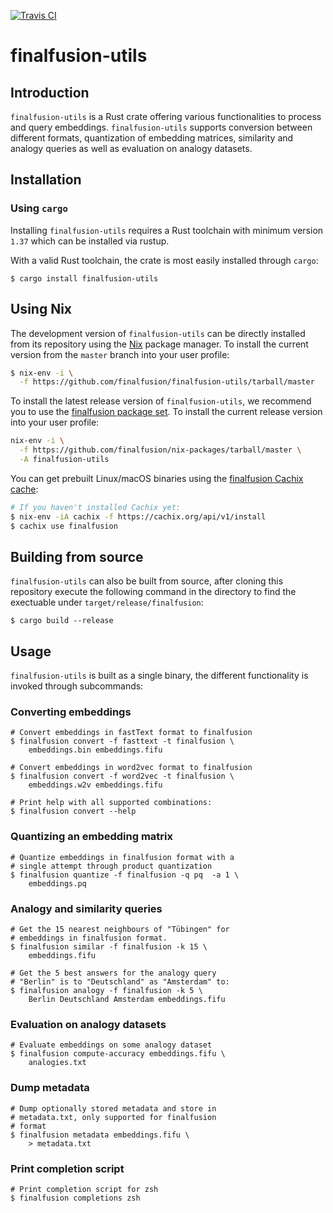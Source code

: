 [![Travis CI](https://img.shields.io/travis/finalfusion/finalfusion-utils.svg)](https://travis-ci.org/finalfusion/finalfusion-utils)

# finalfusion-utils

## Introduction

`finalfusion-utils` is a Rust crate offering various
functionalities to process and query embeddings.
`finalfusion-utils` supports conversion between different
formats, quantization of embedding matrices, similarity and
analogy queries as well as evaluation on analogy datasets.

## Installation

### Using `cargo`

Installing `finalfusion-utils` requires a Rust toolchain with minimum
version `1.37` which can be installed via rustup.

With a valid Rust toolchain, the crate is most easily
installed through `cargo`:

~~~shell
$ cargo install finalfusion-utils
~~~

## Using Nix

The development version of `finalfusion-utils` can be directly
installed from its repository using the [Nix](https://nixos.org/nix/)
package manager. To install the current version from the `master`
branch into your user profile:

```bash
$ nix-env -i \
  -f https://github.com/finalfusion/finalfusion-utils/tarball/master
```

To install the latest release version of `finalfusion-utils`, we
recommend you to use the [finalfusion package
set](https://github.com/finalfusion/nix-packages). To install the
current release version into your user profile:

```bash
nix-env -i \
  -f https://github.com/finalfusion/nix-packages/tarball/master \
  -A finalfusion-utils
```

You can get prebuilt Linux/macOS binaries using the [finalfusion
Cachix cache](https://finalfusion.cachix.org):

```bash
# If you haven't installed Cachix yet:
$ nix-env -iA cachix -f https://cachix.org/api/v1/install
$ cachix use finalfusion
```


## Building from source

`finalfusion-utils` can also be built from source,
after cloning this repository execute the following
command in the directory to find the exectuable under
`target/release/finalfusion`:

~~~shell
$ cargo build --release
~~~

## Usage

`finalfusion-utils` is built as a single binary, the
different functionality is invoked through subcommands:

### Converting embeddings

~~~shell
# Convert embeddings in fastText format to finalfusion
$ finalfusion convert -f fasttext -t finalfusion \
    embeddings.bin embeddings.fifu

# Convert embeddings in word2vec format to finalfusion
$ finalfusion convert -f word2vec -t finalfusion \
    embeddings.w2v embeddings.fifu

# Print help with all supported combinations:
$ finalfusion convert --help
~~~

### Quantizing an embedding matrix

~~~shell
# Quantize embeddings in finalfusion format with a
# single attempt through product quantization 
$ finalfusion quantize -f finalfusion -q pq  -a 1 \
    embeddings.pq
~~~

### Analogy and similarity queries

~~~ shell
# Get the 15 nearest neighbours of "Tübingen" for
# embeddings in finalfusion format.
$ finalfusion similar -f finalfusion -k 15 \
    embeddings.fifu

# Get the 5 best answers for the analogy query
# "Berlin" is to "Deutschland" as "Amsterdam" to:
$ finalfusion analogy -f finalfusion -k 5 \
    Berlin Deutschland Amsterdam embeddings.fifu
~~~

### Evaluation on analogy datasets

~~~shell
# Evaluate embeddings on some analogy dataset
$ finalfusion compute-accuracy embeddings.fifu \
    analogies.txt
~~~

### Dump metadata

~~~shell
# Dump optionally stored metadata and store in
# metadata.txt, only supported for finalfusion
# format
$ finalfusion metadata embeddings.fifu \
    > metadata.txt
~~~

### Print completion script

~~~shell
# Print completion script for zsh
$ finalfusion completions zsh
~~~
